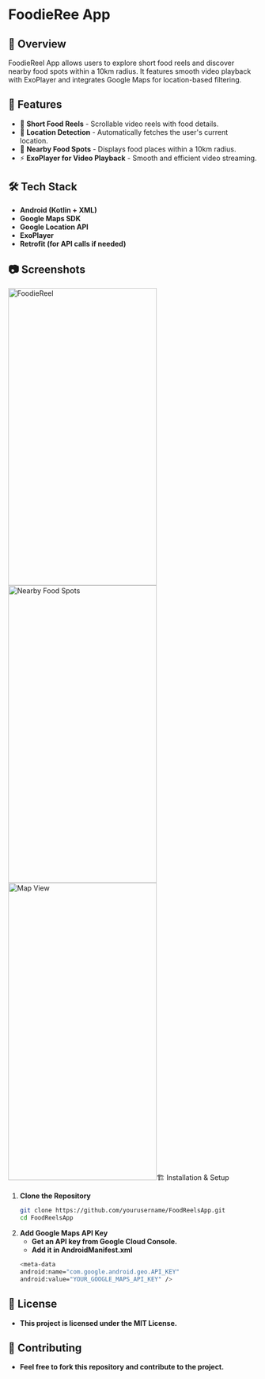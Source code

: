 # FoodieRee App

## 📌 Overview

FoodieReel App allows users to explore short food reels and discover nearby food spots within a 10km radius. It features smooth video playback with ExoPlayer and integrates Google Maps for location-based filtering.

## 🚀 Features

- 🎥 **Short Food Reels** - Scrollable video reels with food details.
- 📍 **Location Detection** - Automatically fetches the user's current location.
- 🍔 **Nearby Food Spots** - Displays food places within a 10km radius.
- ⚡ **ExoPlayer for Video Playback** - Smooth and efficient video streaming.

## 🛠️ Tech Stack

- **Android (Kotlin + XML)**
- **Google Maps SDK**
- **Google Location API**
- **ExoPlayer**
- **Retrofit (for API calls if needed)**

## 📷 Screenshots
<img src="https://github.com/user-attachments/assets/d774ab32-48de-48d3-8ad5-2d4b32ff3fca" alt="FoodieReel" width="300" height="600">
<img src="https://github.com/user-attachments/assets/98022fa7-150b-4bd8-bd23-daa5040fa0d0" alt="Nearby Food Spots" width="300" height="600">
<img src="https://github.com/user-attachments/assets/2d63125e-41d3-41bb-b080-7d4c6f0d9acb" alt="Map View" width="300" height="600>


## 🏗️ Installation & Setup

1. **Clone the Repository**
   ```bash
   git clone https://github.com/yourusername/FoodReelsApp.git
   cd FoodReelsApp
2. **Add Google Maps API Key**
   - **Get an API key from Google Cloud Console.**
   - **Add it in AndroidManifest.xml**
    ```bash
   <meta-data
    android:name="com.google.android.geo.API_KEY"
    android:value="YOUR_GOOGLE_MAPS_API_KEY" />

## 📝 License
- **This project is licensed under the MIT License.**

## 🤝 Contributing
- **Feel free to fork this repository and contribute to the project.**



   

